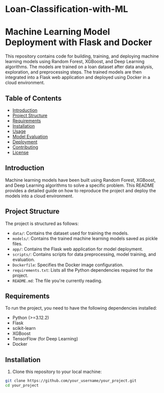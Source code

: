# Loan-Classification-with-ML
# Machine Learning Model Deployment with Flask and Docker

This repository contains code for building, training, and deploying machine learning models using Random Forest, XGBoost, and Deep Learning algorithms. The models are trained on a loan dataset after data analysis, exploration, and preprocessing steps. The trained models are then integrated into a Flask web application and deployed using Docker in a cloud environment.

## Table of Contents

- [Introduction](#introduction)
- [Project Structure](#project-structure)
- [Requirements](#requirements)
- [Installation](#installation)
- [Usage](#usage)
- [Model Evaluation](#model-evaluation)
- [Deployment](#deployment)
- [Contributing](#contributing)
- [License](#license)

## Introduction

Machine learning models have been built using Random Forest, XGBoost, and Deep Learning algorithms to solve a specific problem. This README provides a detailed guide on how to reproduce the project and deploy the models into a cloud environment.

## Project Structure

The project is structured as follows:

- `data/`: Contains the dataset used for training the models.
- `models/`: Contains the trained machine learning models saved as pickle files.
- `app/`: Contains the Flask web application for model deployment.
- `scripts/`: Contains scripts for data preprocessing, model training, and evaluation.
- `Dockerfile`: Specifies the Docker image configuration.
- `requirements.txt`: Lists all the Python dependencies required for the project.
- `README.md`: The file you're currently reading.

## Requirements

To run the project, you need to have the following dependencies installed:

- Python (>=3.12.2)
- Flask
- scikit-learn
- XGBoost
- TensorFlow (for Deep Learning)
- Docker

## Installation

1. Clone this repository to your local machine:

```bash
git clone https://github.com/your_username/your_project.git
cd your_project
